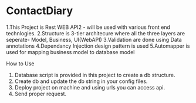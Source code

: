 # ContactDiary

1.This Project is Rest WEB API2 - will be used with various front end technlogies.
2.Structure is 3-tier architecure where all the three layers are seperate- Model, Business, UI(WebAPI)
3.Validation are done using Data annotations
4.Dependancy Injection design pattern is used 
5.Automapper is used for mapping business model to database model

How to Use
1. Database script is provided in this project to create a db structure.
2. Create db and update the db string in your config files.
3. Deploy project on machine and using urls you can access api.
4. Send proper request.
